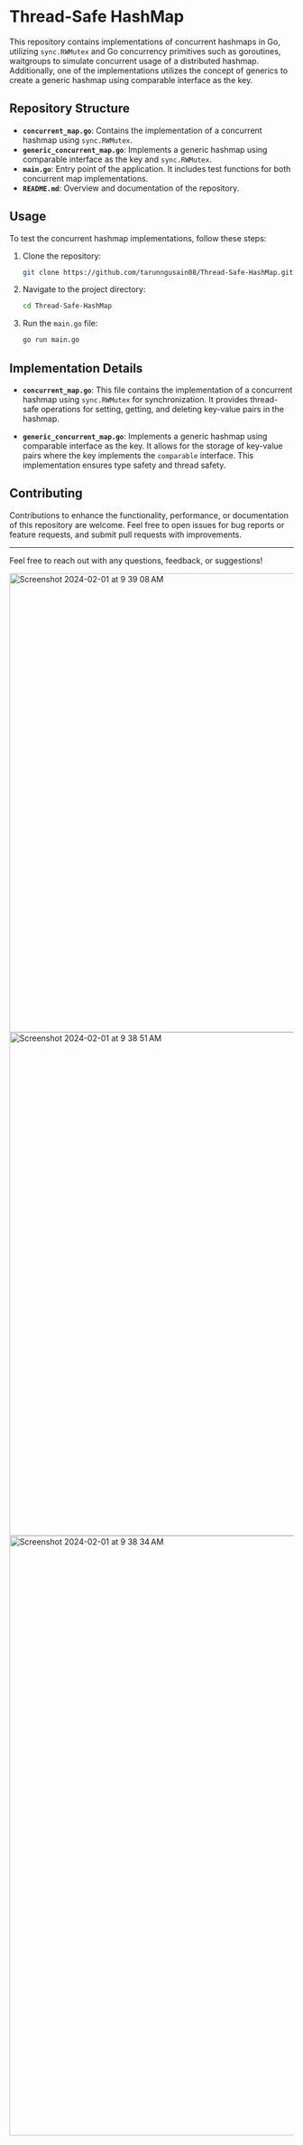 # Thread-Safe HashMap

This repository contains implementations of concurrent hashmaps in Go, utilizing `sync.RWMutex` and Go concurrency primitives such as goroutines, waitgroups to simulate concurrent usage of a distributed hashmap. Additionally, one of the implementations utilizes the concept of generics to create a generic hashmap using comparable interface as the key.

## Repository Structure

- **`concurrent_map.go`**: Contains the implementation of a concurrent hashmap using `sync.RWMutex`.
- **`generic_concurrent_map.go`**: Implements a generic hashmap using comparable interface as the key and `sync.RWMutex`.
- **`main.go`**: Entry point of the application. It includes test functions for both concurrent map implementations.
- **`README.md`**: Overview and documentation of the repository.

## Usage

To test the concurrent hashmap implementations, follow these steps:

1. Clone the repository:

    ```bash
    git clone https://github.com/tarunngusain08/Thread-Safe-HashMap.git
    ```

2. Navigate to the project directory:

    ```bash
    cd Thread-Safe-HashMap
    ```

3. Run the `main.go` file:

    ```bash
    go run main.go
    ```

## Implementation Details

- **`concurrent_map.go`**: This file contains the implementation of a concurrent hashmap using `sync.RWMutex` for synchronization. It provides thread-safe operations for setting, getting, and deleting key-value pairs in the hashmap.

- **`generic_concurrent_map.go`**: Implements a generic hashmap using comparable interface as the key. It allows for the storage of key-value pairs where the key implements the `comparable` interface. This implementation ensures type safety and thread safety.

## Contributing

Contributions to enhance the functionality, performance, or documentation of this repository are welcome. Feel free to open issues for bug reports or feature requests, and submit pull requests with improvements.

---
Feel free to reach out with any questions, feedback, or suggestions!


<img width="812" alt="Screenshot 2024-02-01 at 9 39 08 AM" src="https://github.com/tarunngusain08/Thread-Safe-HashMap/assets/36428256/915f989c-1fe5-46df-9e77-afe2598ce92d">
<img width="891" alt="Screenshot 2024-02-01 at 9 38 51 AM" src="https://github.com/tarunngusain08/Thread-Safe-HashMap/assets/36428256/057aa93d-c6fc-49d9-a16c-86c8d8a92ad0">
<img width="1061" alt="Screenshot 2024-02-01 at 9 38 34 AM" src="https://github.com/tarunngusain08/Thread-Safe-HashMap/assets/36428256/af665499-d229-4fa4-8f9f-8e53ee4fb2a7">

